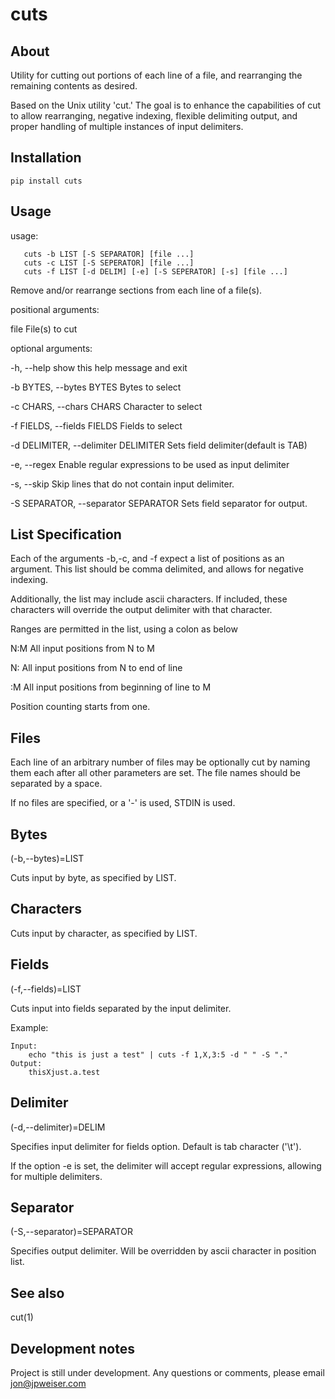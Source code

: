 # cuts

## About

Utility for cutting out portions of each line of a file, and rearranging the
remaining contents as desired.

Based on the Unix utility 'cut.' The goal is to enhance the capabilities of cut to allow rearranging, negative indexing, flexible delimiting output, and proper handling of multiple instances of input
delimiters.

## Installation
    pip install cuts

## Usage

usage: 



       cuts -b LIST [-S SEPARATOR] [file ...]
       cuts -c LIST [-S SEPERATOR] [file ...]
       cuts -f LIST [-d DELIM] [-e] [-S SEPERATOR] [-s] [file ...]


Remove and/or rearrange sections from each line of a file(s).

positional arguments:

  file                                  File(s) to cut

optional arguments:

  -h, --help                            show this help message and exit

  -b BYTES, --bytes BYTES               Bytes to select

  -c CHARS, --chars CHARS               Character to select

  -f FIELDS, --fields FIELDS            Fields to select

  -d DELIMITER, --delimiter DELIMITER   Sets field delimiter(default is TAB)

  -e, --regex                           Enable regular expressions to be used as input delimiter

  -s, --skip                            Skip lines that do not contain input delimiter.

  -S SEPARATOR, --separator SEPARATOR   Sets field separator for output.

## List Specification

Each of the arguments -b,-c, and -f expect a list of positions as an argument.
This list should be comma delimited, and allows for negative indexing.

Additionally, the list may include ascii characters. If included, these
characters will override the output delimiter with that character.

Ranges are permitted in the list, using a colon as below

N:M    All input positions from N to M

N:     All input positions from N to end of line

:M     All input positions from beginning of line to M

Position counting starts from one.

## Files

Each line of an arbitrary number of files may be optionally cut by naming them
each after all other parameters are set. The file names should be separated by
a space.

If no files are specified, or a '-' is used, STDIN is used.

## Bytes
(-b,--bytes)=LIST

Cuts input by byte, as specified by LIST.

## Characters

Cuts input by character, as specified by LIST.

## Fields
(-f,--fields)=LIST

Cuts input into fields separated by the input delimiter.

Example:

    Input:
        echo "this is just a test" | cuts -f 1,X,3:5 -d " " -S "."
    Output:
        thisXjust.a.test

## Delimiter
(-d,--delimiter)=DELIM

Specifies input delimiter for fields option. Default is tab character ('\t').

If the option -e is set, the delimiter will accept regular expressions,
allowing for multiple delimiters.

## Separator
(-S,--separator)=SEPARATOR

Specifies output delimiter. Will be overridden by ascii character in position
list.

## See also
cut(1)

## Development notes
Project is still under development. Any questions or comments, please email
jon@jpweiser.com
